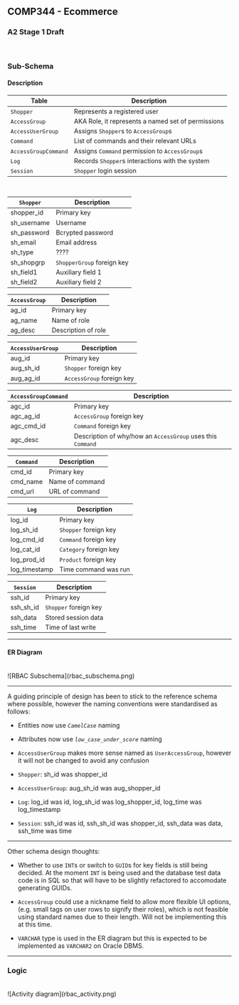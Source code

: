 ## COMP344 - Ecommerce
### A2 Stage 1 Draft
<br>

### Sub-Schema


#### Description
| Table                | Description                                        |
| -------------------- | -------------------------------------------------- |
| `Shopper`            | Represents a registered user                       |
| `AccessGroup`        | AKA Role, it represents a named set of permissions |
| `AccessUserGroup`    | Assigns `Shopper`s to `AccessGroup`s               |
| `Command`            | List of commands and their relevant URLs           |
| `AccessGroupCommand` | Assigns `Command` permission to `AccessGroup`s     |
| `Log`                | Records `Shopper`s interactions with the system    |
| `Session`            | `Shopper` login session                            |
<br>

| `Shopper`     | Description       |
| ------------- | ----------------- |
| shopper_id    | Primary key       |
| sh_username   | Username          |
| sh_password   | Bcrypted password |
| sh_email      | Email address     |
| sh_type       | ????              |
| sh_shopgrp    | `ShopperGroup` foreign key |
| sh_field1     | Auxiliary field 1 |
| sh_field2     | Auxiliary field 2 |


| `AccessGroup` | Description         |
| ------------- | ------------------- |
| ag_id         | Primary key         |
| ag_name       | Name of role        |
| ag_desc       | Description of role |


| `AccessUserGroup`  | Description               |
| ------------------ | ------------------------- |
| aug_id             | Primary key               |
| aug_sh_id          | `Shopper` foreign key     |
| aug_ag_id          | `AccessGroup` foreign key |


| `AccessGroupCommand` | Description               |
| -------------------- | ------------------------- |
| agc_id               | Primary key               |
| agc_ag_id            | `AccessGroup` foreign key |
| agc_cmd_id           | `Command` foreign key     |
| agc_desc             | Description of why/how an `AccessGroup` uses this `Command` |


| `Command` | Description     |
| --------- | --------------- |
| cmd_id    | Primary key     |
| cmd_name  | Name of command |
| cmd_url   | URL of command  |


| `Log`         | Description            |
| ------------- | ---------------------- |
| log_id        | Primary key            |
| log_sh_id     | `Shopper` foreign key  |
| log_cmd_id    | `Command` foreign key  |
| log_cat_id    | `Category` foreign key |
| log_prod_id   | `Product` foreign key  |
| log_timestamp | Time command was run   |


| `Session` | Description           |
| --------- | --------------------- |
| ssh_id    | Primary key           |
| ssh_sh_id | `Shopper` foreign key |
| ssh_data  | Stored session data   |
| ssh_time  | Time of last write    |
____________________________________________________________________________________________________


#### ER Diagram
<br>
![RBAC Subschema](rbac_subschema.png)

____________________________________________________________________________________________________

A guiding principle of design has been to stick to the reference schema where possible,
however the naming conventions were standardised as follows:

- Entities now use *`CamelCase`* naming

- Attributes now use *`low_case_under_score`* naming

- `AccessUserGroup` makes more sense named as `UserAccessGroup`, however it will not be
  changed to avoid any confusion

- `Shopper`:
  sh_id was shopper_id

- `AccessUserGroup`:
  aug_sh_id was aug_shopper_id

- `Log`:
  log_id was id,
  log_sh_id was log_shopper_id,
  log_time was log_timestamp

- `Session`:
  ssh_id was id,
  ssh_sh_id was shopper_id,
  ssh_data was data,
  ssh_time was time

____________________________________________________________________________________________________

Other schema design thoughts:

- Whether to use `INT`s or switch to `GUID`s for key fields is still being decided. At the
  moment `INT` is being used and the database test data code is in SQL so that will
  have to be slightly refactored to accomodate generating GUIDs.

- `AccessGroup` could use a nickname field to allow more flexible UI options, (e.g. small tags
  on user rows to signify their roles), which is not feasible using standard names
  due to their length. Will not be implementing this at this time.

- `VARCHAR` type is used in the ER diagram but this is expected to be implemented as
  `VARCHAR2` on Oracle DBMS.

____________________________________________________________________________________________________


### Logic

<br>
![Activity diagram](rbac_activity.png)
